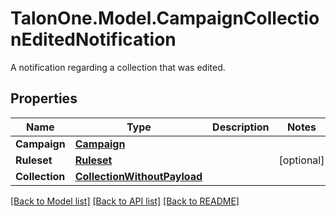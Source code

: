 # TalonOne.Model.CampaignCollectionEditedNotification
A notification regarding a collection that was edited.
## Properties

Name | Type | Description | Notes
------------ | ------------- | ------------- | -------------
**Campaign** | [**Campaign**](Campaign.md) |  | 
**Ruleset** | [**Ruleset**](Ruleset.md) |  | [optional] 
**Collection** | [**CollectionWithoutPayload**](CollectionWithoutPayload.md) |  | 

[[Back to Model list]](../README.md#documentation-for-models) [[Back to API list]](../README.md#documentation-for-api-endpoints) [[Back to README]](../README.md)

